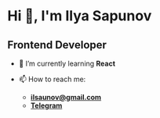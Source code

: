 # Hi 👋, I'm Ilya Sapunov
## Frontend Developer 

- 🌱 I’m currently learning **React**

- 📫 How to reach me:
  - **ilsaunov@gmail.com**
  - **[Telegram](https://t.me/IlyaSapunov)**

<!--
**ilsapunov/ilsapunov** is a ✨ _special_ ✨ repository because its `README.md` (this file) appears on your GitHub profile.

Here are some ideas to get you started:

- 🔭 I’m currently working on ...
- 🌱 I’m currently learning ...
- 👯 I’m looking to collaborate on ...
- 🤔 I’m looking for help with ...
- 💬 Ask me about ...
- 📫 How to reach me: ...
- 😄 Pronouns: ...
- ⚡ Fun fact: ...
-->
